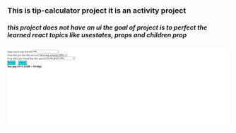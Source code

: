 ### This is tip-calculator project it is an activity project

##### this project does not have an ui the goal of project is to perfect the learned react topics like usestates, props and children prop

![Tip Calculator UI](assets/tipcalculator.png)
